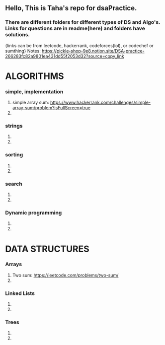 ## Hello, This is Taha's repo for dsaPractice. 
### There are different folders for different types of DS and Algo's. Links for questions are in readme(here) and folders have solutions.
{links can be from leetcode, hackerrank, codeforces(lol), or codechef or sumthing}
Notes: https://pickle-shop-9e8.notion.site/DSA-practice-266283fc82a9801ea431dd55f2053d32?source=copy_link

# ALGORITHMS
### simple, implementation
1. simple array sum: https://www.hackerrank.com/challenges/simple-array-sum/problem?isFullScreen=true 
2. 
### strings
1. 
2. 
### sorting
1. 
2. 
### search
1. 
2. 
### Dynamic programming
1. 
2.  


# DATA STRUCTURES
### Arrays
1. Two sum: https://leetcode.com/problems/two-sum/ 
2. 
### Linked Lists 
1. 
2. 
### Trees 
1. 
2. 
